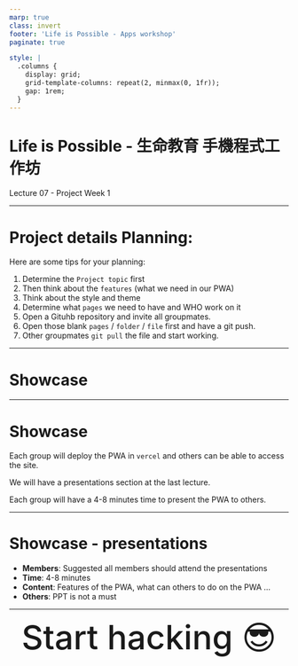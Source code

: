 ```yaml
---
marp: true
class: invert
footer: 'Life is Possible - Apps workshop'
paginate: true

style: |
  .columns {
    display: grid;
    grid-template-columns: repeat(2, minmax(0, 1fr));
    gap: 1rem;
  }
---
```


# Life is Possible - 生命教育 手機程式工作坊

Lecture 07 - Project Week 1

---

# Project details Planning:
Here are some tips for your planning:

1. Determine the `Project topic` first
2. Then think about the `features` (what we need in our PWA)
3. Think about the style and theme
4. Determine what `pages` we need to have and WHO work on it
5. Open a Gituhb repository and invite all groupmates.
6. Open those blank `pages` / `folder` / `file` first and have a git push.
7. Other groupmates `git pull` the file and start working.

---

# Showcase

---


# Showcase
Each group will deploy the PWA in `vercel` and others can be able to access the site.

We will have a presentations section at the last lecture.

Each group will have a 4-8 minutes time to present the PWA to others.

---
# Showcase - presentations

- **Members**: Suggested all members should attend the presentations
- **Time**: 4-8 minutes
- **Content**: Features of the PWA, what can others to do on the PWA ...
- **Others**: PPT is not a must

---

<div style="text-align: center; font-size: 60px; font-weight: 500;">
  Start hacking 😎
</div>

